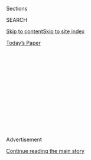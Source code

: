 <div id="app">

<div>

<div>

<div>

<div class="NYTAppHideMasthead css-1q2w90k e1suatyy0">

<div class="section css-ui9rw0 e1suatyy2">

<div class="css-eph4ug er09x8g0">

<div class="css-6n7j50">

</div>

<span class="css-1dv1kvn">Sections</span>

<div class="css-10488qs">

<span class="css-1dv1kvn">SEARCH</span>

</div>

[Skip to content](#site-content)[Skip to site
index](#site-index)

</div>

<div class="css-10698na e1huz5gh0">

</div>

</div>

<div id="masthead-bar-one" class="section hasLinks css-15hmgas e1csuq9d3">

<div class="css-uqyvli e1csuq9d0">

</div>

<div class="css-1uqjmks e1csuq9d1">

</div>

<div class="css-9e9ivx">

[](https://myaccount.nytimes3xbfgragh.onion/auth/login?response_type=cookie&client_id=vi)

</div>

<div class="css-1bvtpon e1csuq9d2">

[Today’s
Paper](https://www.nytimes3xbfgragh.onion/section/todayspaper)

</div>

</div>

</div>

</div>

<div data-aria-hidden="false">

<div id="site-content" data-role="main">

<div>

<div class="css-1aor85t" style="opacity:0.000000001;z-index:-1;visibility:hidden">

<div class="css-1hqnpie">

<div class="css-epjblv">

<span class="css-17xtcya">[Opinion](/section/opinion)</span><span class="css-x15j1o">|</span><span class="css-fwqvlz">Mexico
Doesn’t Have to Appease Trump. It Can Fight
Back.</span>

</div>

<div class="css-k008qs">

<div class="css-1iwv8en">

<span class="css-18z7m18"></span>

<div>

</div>

</div>

<span class="css-1n6z4y">https://nyti.ms/2ghzyQk</span>

<div class="css-1705lsu">

<div class="css-4xjgmj">

<div class="css-4skfbu" data-role="toolbar" data-aria-label="Social Media Share buttons, Save button, and Comments Panel with current comment count" data-testid="share-tools">

  - 
  - 
  - 
  - 
    
    <div class="css-6n7j50">
    
    </div>

  - 

</div>

</div>

</div>

</div>

</div>

</div>

<div class="css-13pd83m">

</div>

<div id="top-wrapper" class="css-1sy8kpn">

<div id="top-slug" class="css-l9onyx">

Advertisement

</div>

[Continue reading the main
story](#after-top)

<div class="ad top-wrapper" style="text-align:center;height:100%;display:block;min-height:250px">

<div id="top" class="place-ad" data-position="top" data-size-key="top">

</div>

</div>

<div id="after-top">

</div>

</div>

<div id="sponsor-wrapper" class="css-1hyfx7x">

<div id="sponsor-slug" class="css-19vbshk">

Supported by

</div>

[Continue reading the main
story](#after-sponsor)

<div id="sponsor" class="ad sponsor-wrapper" style="text-align:center;height:100%;display:block">

</div>

<div id="after-sponsor">

</div>

</div>

<div class="css-v5btjw etb61u70">

<div class="css-v05ibm etb61u71">

[Opinion](/section/opinion)

</div>

</div>

Op-Ed Contributor

<div class="css-1vkm6nb ehdk2mb0">

# Mexico Doesn’t Have to Appease Trump. It Can Fight Back.

</div>

<div class="css-xt80pu e12qa4dv0">

<div class="css-18e8msd">

<div class="css-vp77d3 epjyd6m0">

<div class="css-1baulvz">

By <span class="css-1baulvz last-byline" itemprop="name">Jorge G.
Castañeda</span>

</div>

</div>

  - Nov. 22,
    2016

  - 
    
    <div class="css-4xjgmj">
    
    <div class="css-d8bdto" data-role="toolbar" data-aria-label="Social Media Share buttons, Save button, and Comments Panel with current comment count" data-testid="share-tools">
    
      - 
      - 
      - 
      - 
        
        <div class="css-6n7j50">
        
        </div>
    
      - 
    
    </div>
    
    </div>

</div>

</div>

<div class="css-79elbk" data-testid="photoviewer-wrapper">

<div class="css-z3e15g" data-testid="photoviewer-wrapper-hidden">

</div>

<div class="css-1a48zt4 ehw59r15" data-testid="photoviewer-children">

![<span class="css-16f3y1r e13ogyst0" data-aria-hidden="true">Along the
border with the United States in Tijuana, Mexico, on Election
Day.</span><span class="css-cnj6d5 e1z0qqy90" itemprop="copyrightHolder"><span class="css-1ly73wi e1tej78p0">Credit...</span><span><span>Gregory
Bull/Associated
Press</span></span></span>](https://static01.graylady3jvrrxbe.onion/images/2016/11/23/arts/23castaneda-inyt/23castaneda-inyt-articleLarge.jpg?quality=75&auto=webp&disable=upscale)

</div>

</div>

<div class="section meteredContent css-1r7ky0e" name="articleBody" itemprop="articleBody">

<div class="css-1fanzo5 StoryBodyCompanionColumn">

<div class="css-53u6y8">

This year, for the first time since Ronald Reagan assailed the Soviet
Union in 1980, an American presidential candidate actively campaigned
against another country’s national interests. By threatening to deport
all undocumented immigrants, about half of whom are Mexican; to build a
wall on the Mexican border; and to rip up the North American Free Trade
Agreement, which is far more important for Mexico than for the United
States, Donald J. Trump made Mexico one of the central issues of the
campaign.

How should Mexicans respond now that Mr. Trump has been elected?

President Enrique Peña Nieto has opted for a nonconfrontational
approach. Since his [embarrassing invitation to and welcome
of](http://www.nytimes3xbfgragh.onion/2016/09/02/opinion/why-did-pena-nieto-invite-trump-to-mexico.html)
Mr. Trump in August, he has repeatedly tried to accommodate Mr. Trump’s
demands. He has accepted reopening discussion of Nafta and he has
limited debate about “the wall” to who will pay for it — not whether it
should be built. Mr. Peña Nieto has said he will help the Mexicans whom
Mr. Trump says his administration will deport, but he has not taken a
firm stand against the deportations themselves.

Mexico doesn’t have to appease Mr. Trump like this. It can fight back.
It will not win every battle, but it may achieve more through
obstruction, and making life miserable for the new president by
increasing the cost of his anti-Mexican policies, than it will achieve
by appeasement.

On Nafta, Mexico should simply tell Washington that it refuses to
renegotiate the treaty. There may be reasons to create side agreements
to supplement the treaty and to address issues like currency devaluation
or wages. But the idea of renegotiating Nafta, as Mr. Trump says he
intends to do, should be completely unacceptable to the government of
Mexico.

</div>

</div>

<div class="css-1fanzo5 StoryBodyCompanionColumn">

<div class="css-53u6y8">

If the Trump administration, in return, threatens to leave Nafta, so be
it. Mr. Trump would be responsible for breaking up a deal that was
maintained by three American presidents, five Mexican ones and six
Canadian prime ministers over the past 22 years. And, despite some
flaws, it has worked reasonably well.

The blame for withdrawing from the treaty would be his, and many
American commercial interests and political forces, including numerous
Republicans, would come to resent Mr. Trump for it. The damage to
Mexico’s economy would undoubtedly be great. But a prolonged
renegotiation of Nafta could potentially do even more damage, with years
of uncertainty discouraging investment in the country.

</div>

</div>

<div class="css-79elbk" data-testid="photoviewer-wrapper">

<div class="css-z3e15g" data-testid="photoviewer-wrapper-hidden">

</div>

<div class="css-1a48zt4 ehw59r15" data-testid="photoviewer-children">

![<span class="css-16f3y1r e13ogyst0" data-aria-hidden="true">A fence
separating Mexico and the United States, at Tijuana, Mexico, this
month.</span><span class="css-cnj6d5 e1z0qqy90" itemprop="copyrightHolder"><span class="css-1ly73wi e1tej78p0">Credit...</span><span>Jorge
Duenes/Reuters</span></span>](https://static01.graylady3jvrrxbe.onion/images/2016/11/23/opinion/23castaneda01-inyt/23castaneda01-inyt-articleLarge.jpg?quality=75&auto=webp&disable=upscale)

</div>

</div>

<div class="css-1fanzo5 StoryBodyCompanionColumn">

<div class="css-53u6y8">

Regarding deportations, Mexico can legally maintain that it will welcome
back only those people who the United States can prove are indeed
Mexican. This would have to take place while they were still in the
United States.

Since many unauthorized Mexican immigrants have no documents, this would
shift the political and economic cost of deportation from Mexico to its
northern neighbor. There would be backlogs, litigation and crowded
detention centers. The news media would broadcast scenes of children
separated from their parents who are stuck in legal limbo.

</div>

</div>

<div class="css-1fanzo5 StoryBodyCompanionColumn">

<div class="css-53u6y8">

This could amount to a humanitarian catastrophe, something no one wants
to see. But the comparison cannot be with the status quo; rather, it
should be with the millions of deportations promised by Mr. Trump. His
supporters might not care, but many other Americans would. The outcry
could conceivably force him to abandon detestable attempts at mass
deportation.

And what about the wall that was so central to Mr. Trump’s campaign? It
is absurd for Mexico to say it doesn’t care as long as it doesn’t pay
for it. The Mexican government should fully oppose its construction.
Building a border wall is a hostile act. It would send a terrible
message to the world. The cost and danger of crossing without papers
would rise, making smuggling even more lucrative for organized crime
syndicates.

Once Mexico announces that it opposes the wall, the government should
resort to every legal, environmental, political, social, cultural and
regional tool to halt construction. It should mobilize binational
communities in Arizona, California, New Mexico and Texas against the
construction of the wall, until the price of pursuing this nonsensical
idea becomes too high for Mr. Trump. These binational cities, like
Ciudad Juárez-El Paso, should hold demonstrations and file lawsuits to
try to ensure that a hostile American-built wall does not divide them.

Finally, Mexico should take advantage of California’s decision to
legalize recreational marijuana. Regardless of Mr. Trump’s victory, the
approval of the proposition in the United States’ most populous state
makes Mexico’s war on drugs ridiculous. What is the purpose of sending
Mexican soldiers to burn fields, search trucks and look for
narco-tunnels if, once our marijuana makes it into California, it can be
sold at the local 7-Eleven?

But with Mr. Trump’s aggression against Mexico, there is an additional
reason for the country to adopt a pragmatic “wink and nod” attitude on
marijuana exports to the United States: The Mexican government has no
reason to cooperate with a hostile administration in Washington. Our
authorities should instead simply look the other way when it comes to
marijuana.

None of these positions will be risk-free for Mexico. There could be
American reprisals, a backlash in some regions, and humanitarian crises.
A weak and unpopular Mexican government might not resist the Trump
administration’s pressure. But if business as usual is not an option,
these suggestions may be. Leaders on both sides of the border should
contemplate them.

</div>

</div>

</div>

<div>

</div>

<div>

</div>

<div>

</div>

<div>

<div id="bottom-wrapper" class="css-1ede5it">

<div id="bottom-slug" class="css-l9onyx">

Advertisement

</div>

[Continue reading the main
story](#after-bottom)

<div id="bottom" class="ad bottom-wrapper" style="text-align:center;height:100%;display:block;min-height:90px">

</div>

<div id="after-bottom">

</div>

</div>

</div>

</div>

</div>

## Site Index

<div>

</div>

## Site Information Navigation

  - [© <span>2020</span> <span>The New York Times
    Company</span>](https://help.nytimes3xbfgragh.onion/hc/en-us/articles/115014792127-Copyright-notice)

<!-- end list -->

  - [NYTCo](https://www.nytco.com/)
  - [Contact
    Us](https://help.nytimes3xbfgragh.onion/hc/en-us/articles/115015385887-Contact-Us)
  - [Work with us](https://www.nytco.com/careers/)
  - [Advertise](https://nytmediakit.com/)
  - [T Brand Studio](http://www.tbrandstudio.com/)
  - [Your Ad
    Choices](https://www.nytimes3xbfgragh.onion/privacy/cookie-policy#how-do-i-manage-trackers)
  - [Privacy](https://www.nytimes3xbfgragh.onion/privacy)
  - [Terms of
    Service](https://help.nytimes3xbfgragh.onion/hc/en-us/articles/115014893428-Terms-of-service)
  - [Terms of
    Sale](https://help.nytimes3xbfgragh.onion/hc/en-us/articles/115014893968-Terms-of-sale)
  - [Site
    Map](https://spiderbites.nytimes3xbfgragh.onion)
  - [Help](https://help.nytimes3xbfgragh.onion/hc/en-us)
  - [Subscriptions](https://www.nytimes3xbfgragh.onion/subscription?campaignId=37WXW)

</div>

</div>

</div>

</div>
